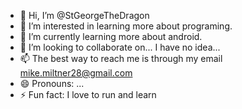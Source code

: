 - 👋 Hi, I’m @StGeorgeTheDragon
- 👀 I’m interested in learning more about programing.
- 🌱 I’m currently learning more about android.
- 💞️ I’m looking to collaborate on... I have no idea...
- 📫 The best way to reach me is through my email mike.miltner28@gmail.com
- 😄 Pronouns: ...
- ⚡ Fun fact: I love to run and learn

<!---
StGeorgeTheDragon/StGeorgeTheDragon is a ✨ special ✨ repository because its `README.md` (this file) appears on your GitHub profile.
You can click the Preview link to take a look at your changes.
--->
